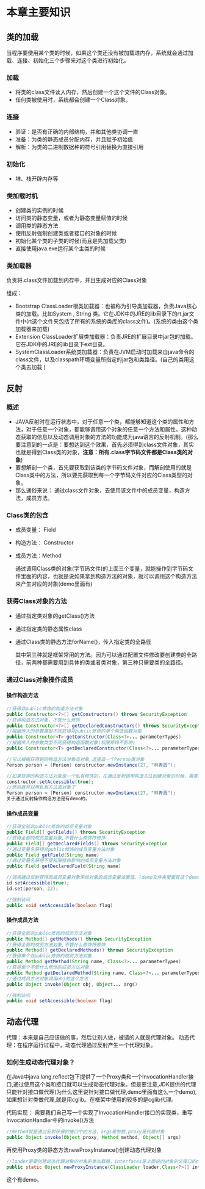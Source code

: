 # 本章主要知识
## 类的加载
当程序要使用某个类的时候，如果这个类还没有被加载进内存，系统就会通过加载、连接、初始化三个步骤来对这个类进行初始化。

### 加载
- 将类的class文件读入内存，然后创建一个这个文件的Class对象。
- 任何类被使用时，系统都会创建一个Class对象。

### 连接
- 验证：是否有正确的内部结构，并和其他类协调一直
- 准备：为类的静态成员分配内存，并且赋予初始值
- 解析：为类的二进制数据种的符号引用替换为直接引用

### 初始化
- 堆、栈开辟内存等
  
### 类加载时机
- 创建类的实例的时候
- 访问类的静态变量，或者为静态变量赋值的时候
- 调用类的静态方法
- 使用反射强制创建类或者接口的对象的时候
- 初始化某个类的子类的时候(而且是先加载父类)
- 直接使用java.exe运行某个主类的时候

### 类加载器
负责将.class文件加载到内存中，并且生成对应的Class对象

组成：
- Bootstrap ClassLoader根类加载器：也被称为引导类加载器，负责Java核心类的加载。比如System , String 类。它在JDK中的JRE的lib目录下的rt.jar文件中(rt这个文件夹包括了所有的系统的类库的class文件)。(系统的类由这个类加载器来加载)
- Extension ClassLoader扩展类加载器：负责JRE的扩展目录中jar包的加载。它在JDK中的JRE的lib目录下ext目录。
- SystemClassLoader系统类加载器：负责在JVM启动时加载来自java命令的class文件，以及classpath环境变量所指定的jar包和类路径。(自己的类用这个类去加载 )


## 反射
### 概述
- JAVA反射时在运行状态中，对于任意一个类，都能够知道这个类的属性和方法，对于任意一个对象，都能够调用这个对象的任意一个方法和属性。这种动态获取的信息以及动态调用对象的方法的功能成为java语言的反射机制。(那么要注意到的一点是：要想达到这个效果，首先必须得到class文件对象，其实也就是得到Class类的对象，**注意：所有.class字节码文件都是Class类的对象**)
- 要想解剖一个类，首先要获取到该类的字节码文件对象，而解剖使用的就是Class类中的方法，所以要先获取到每一个字节码文件对应的Class类型的对象。
- 那么通俗来说： 通过class文件对象，去使用该文件中的成员变量，构造方法，成员方法。

### Class类的包含
- 成员变量： Field
- 构造方法： Constructor
- 成员方法：Method

    通过调用Class类的对象(字节码文件)的上面三个变量，就能操作到字节码文件里面的内容，也就是说如果拿到构造方法的对象，就可以调用这个构造方法来产生对应的对象(demo里面有)

### 获得Class对象的方法

- 通过指定类对象的getClass()方法
- 通过指定类的静态属性class
- 通过Class类的静态方法forName()，传入指定类的全路径

    其中第三种就是框架常用的方法。因为可以通过配置文件修改要创建类的全路径，前两种都需要用到具体的类或者类对象，第三种只需要类的全路径。

### 通过Class对象操作成员
#### 操作构造方法
```java
//获得非public修饰的构造方法对象
public Constructor<?>[] getConstructors() throws SecurityException 
//获得构造方法对象，不管什么修饰
public Constructor<?>[] getDeclaredConstructors() throws SecurityException
//根据传入的参数类型不同获得非public修饰的单个构造函数对象
public Constructor<T> getConstructor(Class<?>... parameterTypes)
//根据传入的参数类型不同获得构造函数对象(权限修饰不影响)
public Constructor<T> getDeclaredConstructor(Class<?>... parameterTypes)

//可以根据获得到的构造方法对象造对象,这里造一个Person类对象
Person person = (Person) constructor.newInstance(27, "林青霞");

//如果获得的构造方法对象是一个私有修饰的，在通过反射调用构造方法创建对象的时候，需要先
constructor.setAccessible(true);
//然后就可以用私有方法造对象了
Person person = (Person) constructor.newInstance(27, "林青霞");
关于通过反射操作构造方法是有demo的。
```
#### 操作成员变量
```java
//获得全部非public修饰的成员变量对象
public Field[] getFields() throws SecurityException
//获得全部的成员变量对象,不管什么修饰符修饰
public Field[] getDeclaredFields() throws SecurityException
//通过变量名获得非public修饰的成员变量方法对象
public Field getField(String name)
//通过变量名获得不受权限修饰影响的成员变量方法对象
public Field getDeclaredField(String name)

//调用通过反射获得的成员变量对象来给对象的成员变量设置值。(demo文件夹里面有这个demo)
id.setAccessible(true);
id.set(person, 22);

//强制访问
public void setAccessible(boolean flag) 

```

#### 操作成员方法
```java
//获得全部非public修饰的成员方法对象
public Method[] getMethods() throws SecurityException
//获得全部的成员方法对象,不管什么修饰符修饰
public Method[] getDeclaredMethods() throws SecurityException 
//获得单个非public修饰的成员方法对象
public Method getMethod(String name, Class<?>... parameterTypes)
//获得单个不管什么修饰的成员方法对象
public Method getDeclaredMethod(String name, Class<?>... parameterTypes)
//通过成员方法对象调用obj的这个方法
public Object invoke(Object obj, Object... args)

//强制访问
public void setAccessible(boolean flag) 
```

## 动态代理
代理：本来是自己应该做的事，然后让别人做，被请的人就是代理对象。
动态代理：在程序运行过程中，动态代理通过反射产生一个代理对象。

### 如何生成动态代理对象？
在Java中java.lang.reflect包下提供了一个Proxy类和一个InvocationHandler接口,通过使用这个类和接口就可以生成动态代理对象。但是要注意,JDK提供的代理只能针对接口做代理(为什么这里说针对接口做代理,demo里面有这么一个demo),如果想针对类做代理,就是用cglib。在框架中使用的较多的是cglib代理。

代码实现：
需要我们自己写一个实现了InvocationHandler接口的实现类，重写InvocationHandler中的invoke()方法
```java
//method就是通过反射获得的接口中的方法，args是参数,proxy是代理对象
public Object invoke(Object proxy, Method method, Object[] args)
```
再使用Proxy类的静态方法newProxyInstance()创建动态代理对象
```java
//loader是要创建动态代理对象的对象的类加载器，interfaces是上面说的对象的父接口的class对象(自然是个数组),h是上一步创建的InvocationHandler的实现类的对象
public static Object newProxyInstance(ClassLoader loader,Class<?>[] interfaces,InvocationHandler h)
```
这个有demo。